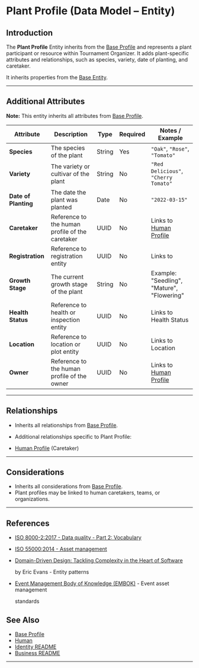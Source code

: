 # **Plant Profile** (Data Model – Entity)

## **Introduction**

The **Plant Profile** Entity inherits from the [Base Profile](../../identity/profile/base_profile.md) and
represents a plant participant or resource within Tournament Organizer. It adds plant-specific attributes and
relationships, such as species, variety, date of planting, and caretaker.

It inherits properties from the [Base Entity](../../foundation/base_entity.md).

---

## **Additional Attributes**

**Note:** This entity inherits all attributes from [Base Profile](../../identity/profile/base_profile.md).

| Attribute            | Description                                     | Type   | Required | Notes / Example                                                                                                                                       |
| -------------------- | ----------------------------------------------- | ------ | -------- | ----------------------------------------------------------------------------------------------------------------------------------------------------- |
| **Species**          | The species of the plant                        | String | Yes      | `"Oak"`, `"Rose"`, `"Tomato"`                                                                                                                         |
| **Variety**          | The variety or cultivar of the plant            | String | No       | `"Red Delicious"`, `"Cherry Tomato"`                                                                                                                  |
| **Date of Planting** | The date the plant was planted                  | Date   | No       | `"2022-03-15"`                                                                                                                                        |
| **Caretaker**        | Reference to the human profile of the caretaker | UUID   | No       | Links to [Human Profile](../../identity/profile/human.md)                                                                                  |
| **Registration**     | Reference to registration entity                | UUID   | No       | Links to                                                                                                                                              |
| **Growth Stage**     | The current growth stage of the plant           | String | No       | Example: "Seedling", "Mature", "Flowering"                                                                                                            |
| **Health Status**    | Reference to health or inspection entity        | UUID   | No       | Links to Health Status <!-- TODO: Create plant health status -->         |
| **Location**         | Reference to location or plot entity            | UUID   | No       | Links to Location <!-- TODO: Create location model -->                   |
| **Owner**            | Reference to the human profile of the owner     | UUID   | No       | Links to [Human Profile](../../identity/profile/human.md)                                                                                  |

---

## **Relationships**

- Inherits all relationships from [Base Profile](../../identity/profile/base_profile.md).
- Additional relationships specific to Plant Profile:

- [Human Profile](../../identity/profile/human.md) (Caretaker)

---

## **Considerations**

- Inherits all considerations from [Base Profile](../../identity/profile/base_profile.md).
- Plant profiles may be linked to human caretakers, teams, or organizations.

---

## References

- [ISO 8000-2:2017 - Data quality - Part 2: Vocabulary](https://www.iso.org/standard/36326.html)
- [ISO 55000:2014 - Asset management](https://www.iso.org/standard/55088.html)
- [Domain-Driven Design: Tackling Complexity in the Heart of Software](https://www.amazon.com/Domain-Driven-Design-Tackling-Complexity-Software/dp/0321125215)

  by Eric Evans - Entity patterns

- [Event Management Body of Knowledge (EMBOK)](https://www.embok.org/index.php/embok-model) - Event asset management

  standards

## See Also

- [Base Profile](../../identity/profile/base_profile.md)
- [Human](../../identity/profile/human.md)
- [Identity README](../../identity/README.md)
- [Business README](../../README.md)

---
